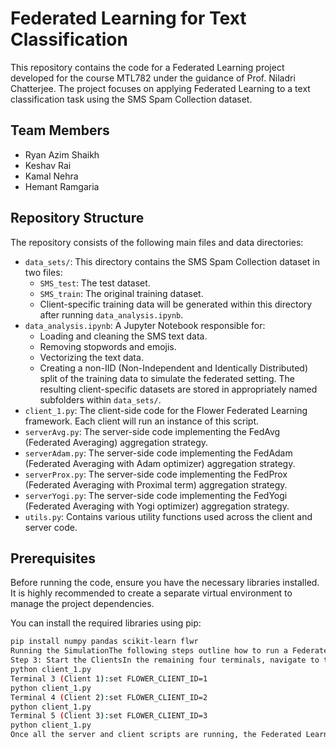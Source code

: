 # Federated Learning for Text Classification

This repository contains the code for a Federated Learning project developed for the course MTL782 under the guidance of Prof. Niladri Chatterjee. The project focuses on applying Federated Learning to a text classification task using the SMS Spam Collection dataset.

## Team Members

* Ryan Azim Shaikh
* Keshav Rai
* Kamal Nehra
* Hemant Ramgaria

## Repository Structure

The repository consists of the following main files and data directories:

* `data_sets/`: This directory contains the SMS Spam Collection dataset in two files:
    * `SMS_test`: The test dataset.
    * `SMS_train`: The original training dataset.
    * Client-specific training data will be generated within this directory after running `data_analysis.ipynb`.
* `data_analysis.ipynb`: A Jupyter Notebook responsible for:
    * Loading and cleaning the SMS text data.
    * Removing stopwords and emojis.
    * Vectorizing the text data.
    * Creating a non-IID (Non-Independent and Identically Distributed) split of the training data to simulate the federated setting. The resulting client-specific datasets are stored in appropriately named subfolders within `data_sets/`.
* `client_1.py`: The client-side code for the Flower Federated Learning framework. Each client will run an instance of this script.
* `serverAvg.py`: The server-side code implementing the FedAvg (Federated Averaging) aggregation strategy.
* `serverAdam.py`: The server-side code implementing the FedAdam (Federated Averaging with Adam optimizer) aggregation strategy.
* `serverProx.py`: The server-side code implementing the FedProx (Federated Averaging with Proximal term) aggregation strategy.
* `serverYogi.py`: The server-side code implementing the FedYogi (Federated Averaging with Yogi optimizer) aggregation strategy.
* `utils.py`: Contains various utility functions used across the client and server code.

## Prerequisites

Before running the code, ensure you have the necessary libraries installed. It is highly recommended to create a separate virtual environment to manage the project dependencies.

You can install the required libraries using pip:

```bash
pip install numpy pandas scikit-learn flwr
Running the SimulationThe following steps outline how to run a Federated Learning simulation using one of the implemented server strategies (e.g., FedAvg). Adapt the server script name in Step 2 to run other strategies like FedAdam, FedProx, or FedYogi.Step 1: Open 5 Command Prompt/Terminal WindowsYou will need one terminal for the server and four terminals for the four simulated clients.Step 2: Start the ServerIn the first terminal, navigate to the project directory and run the server script for the desired aggregation strategy. For FedAvg, use the following command:python serverAvg.py
Step 3: Start the ClientsIn the remaining four terminals, navigate to the project directory and run the client script (client_1.py). You need to set the FLOWER_CLIENT_ID environment variable before running each client to assign a unique ID (0 to 3) to each client.Terminal 2 (Client 0):set FLOWER_CLIENT_ID=0
python client_1.py
Terminal 3 (Client 1):set FLOWER_CLIENT_ID=1
python client_1.py
Terminal 4 (Client 2):set FLOWER_CLIENT_ID=2
python client_1.py
Terminal 5 (Client 3):set FLOWER_CLIENT_ID=3
python client_1.py
Once all the server and client scripts are running, the Federated Learning process will begin. The server will coordinate with the clients, and the training progress along with various metrics will be displayed in the server terminal, potentially including plots generated during the process.